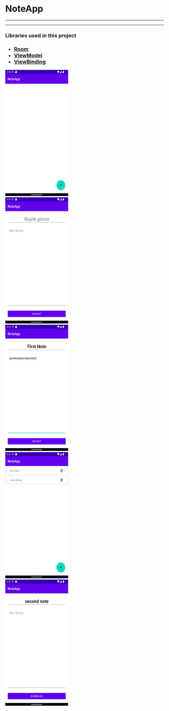 # NoteApp
<hr>
<hr>
<h3>Libraries used in this project<h3>
<ul>
  
  <li><a href="https://developer.android.com/jetpack/androidx/releases/room" target="_blank">Room</a></li>

  <li><a href="https://developer.android.com/topic/libraries/architecture/viewmodel" target="_blank">ViewModel</a></li>
  
  <li><a href="https://developer.android.com/topic/libraries/view-binding" target="_blank">ViewBinding</a></li>
  
 </ul>

<img src="images/1.png" width="200" height="400">
<br>
<img src="images/2.png" width="200" height="400">
<br>
<img src="images/3.png" width="200" height="400">
<br>
<img src="images/4.png" width="200" height="400">
<br>
<img src="images/5.png" width="200" height="400">
  
